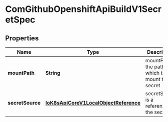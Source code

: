 
# ComGithubOpenshiftApiBuildV1SecretSpec

## Properties
Name | Type | Description | Notes
------------ | ------------- | ------------- | -------------
**mountPath** | **String** | mountPath is the path at which to mount the secret | 
**secretSource** | [**IoK8sApiCoreV1LocalObjectReference**](IoK8sApiCoreV1LocalObjectReference.md) | secretSource is a reference to the secret | 



